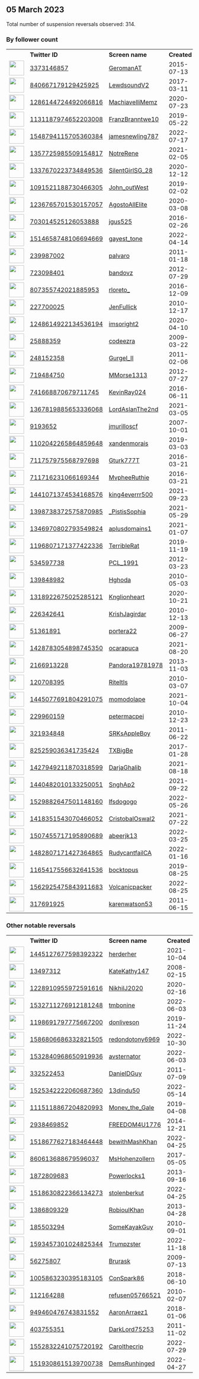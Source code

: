 
## 05 March 2023
Total number of suspension reversals observed: 314.

### By follower count
<table><tr><th></th><th align="left">Twitter ID</th><th align="left">Screen name</th>
<th align="left">Created</th><th align="left">Status</th><th align="left">Suspended</th><th align="left">Followers</th>
<tr><td><a href="https://pbs.twimg.com/profile_images/1154480761141174272/rybTvKyo_normal.jpg"><img src="https://pbs.twimg.com/profile_images/1154480761141174272/rybTvKyo_normal.jpg" width="40px" height="40px" align="center"/></a></td><td><a href="https://twitter.com/intent/user?user_id=3373146857">3373146857</a></td><td><a href="https://twitter.com/GeromanAT">GeromanAT</a></td><td>2015-07-13</td><td align="center"></td><td>2023-02-28</td><td>97618</td></tr>
<tr><td><a href="https://pbs.twimg.com/profile_images/1618756756003241985/UtR4R57H_normal.jpg"><img src="https://pbs.twimg.com/profile_images/1618756756003241985/UtR4R57H_normal.jpg" width="40px" height="40px" align="center"/></a></td><td><a href="https://twitter.com/intent/user?user_id=840667179129425925">840667179129425925</a></td><td><a href="https://twitter.com/LewdsoundV2">LewdsoundV2</a></td><td>2017-03-11</td><td align="center"></td><td>2023-02-06</td><td>49313</td></tr>
<tr><td><a href="https://pbs.twimg.com/profile_images/1585839807401545728/KKJAJnd9_normal.jpg"><img src="https://pbs.twimg.com/profile_images/1585839807401545728/KKJAJnd9_normal.jpg" width="40px" height="40px" align="center"/></a></td><td><a href="https://twitter.com/intent/user?user_id=1286144724492066816">1286144724492066816</a></td><td><a href="https://twitter.com/MachiavelliMemz">MachiavelliMemz</a></td><td>2020-07-23</td><td align="center">🚫</td><td>2023-02-06</td><td>27722</td></tr>
<tr><td><a href="https://pbs.twimg.com/profile_images/1663272125715578880/nkoLklnT_normal.jpg"><img src="https://pbs.twimg.com/profile_images/1663272125715578880/nkoLklnT_normal.jpg" width="40px" height="40px" align="center"/></a></td><td><a href="https://twitter.com/intent/user?user_id=1131187974652203008">1131187974652203008</a></td><td><a href="https://twitter.com/FranzBranntwe10">FranzBranntwe10</a></td><td>2019-05-22</td><td align="center"></td><td>2022-12-02</td><td>24093</td></tr>
<tr><td><a href="https://pbs.twimg.com/profile_images/1657147311817125888/cIqmcUp5_normal.jpg"><img src="https://pbs.twimg.com/profile_images/1657147311817125888/cIqmcUp5_normal.jpg" width="40px" height="40px" align="center"/></a></td><td><a href="https://twitter.com/intent/user?user_id=1548794115705360384">1548794115705360384</a></td><td><a href="https://twitter.com/jamesnewling787">jamesnewling787</a></td><td>2022-07-17</td><td align="center"></td><td>2023-02-28</td><td>13255</td></tr>
<tr><td><a href="https://pbs.twimg.com/profile_images/1516889925601435649/FNqsQr-M_normal.jpg"><img src="https://pbs.twimg.com/profile_images/1516889925601435649/FNqsQr-M_normal.jpg" width="40px" height="40px" align="center"/></a></td><td><a href="https://twitter.com/intent/user?user_id=1357725985509154817">1357725985509154817</a></td><td><a href="https://twitter.com/NotreRene">NotreRene</a></td><td>2021-02-05</td><td align="center"></td><td>2022-11-05</td><td>12212</td></tr>
<tr><td><a href="https://pbs.twimg.com/profile_images/1664721869382254592/IV1gww4E_normal.jpg"><img src="https://pbs.twimg.com/profile_images/1664721869382254592/IV1gww4E_normal.jpg" width="40px" height="40px" align="center"/></a></td><td><a href="https://twitter.com/intent/user?user_id=1337670223734849536">1337670223734849536</a></td><td><a href="https://twitter.com/SilentGirlSG_28">SilentGirlSG_28</a></td><td>2020-12-12</td><td align="center"></td><td>2022-07-17</td><td>10211</td></tr>
<tr><td><a href="https://pbs.twimg.com/profile_images/1210663090494132224/DmV7Yuty_normal.jpg"><img src="https://pbs.twimg.com/profile_images/1210663090494132224/DmV7Yuty_normal.jpg" width="40px" height="40px" align="center"/></a></td><td><a href="https://twitter.com/intent/user?user_id=1091521188730466305">1091521188730466305</a></td><td><a href="https://twitter.com/John_outWest">John_outWest</a></td><td>2019-02-02</td><td align="center"></td><td>2022-09-18</td><td>9284</td></tr>
<tr><td><a href="https://pbs.twimg.com/profile_images/1493726700676419585/RdksLxGr_normal.jpg"><img src="https://pbs.twimg.com/profile_images/1493726700676419585/RdksLxGr_normal.jpg" width="40px" height="40px" align="center"/></a></td><td><a href="https://twitter.com/intent/user?user_id=1236765701530157057">1236765701530157057</a></td><td><a href="https://twitter.com/AgostoAllElite">AgostoAllElite</a></td><td>2020-03-08</td><td align="center"></td><td>2023-02-28</td><td>7862</td></tr>
<tr><td><a href="https://pbs.twimg.com/profile_images/1164685592959102977/bVyXK75s_normal.png"><img src="https://pbs.twimg.com/profile_images/1164685592959102977/bVyXK75s_normal.png" width="40px" height="40px" align="center"/></a></td><td><a href="https://twitter.com/intent/user?user_id=703014525126053888">703014525126053888</a></td><td><a href="https://twitter.com/jgus525">jgus525</a></td><td>2016-02-26</td><td align="center"></td><td>2022-07-16</td><td>7506</td></tr>
<tr><td><a href="https://pbs.twimg.com/profile_images/1624812383641141250/WduT3mpG_normal.jpg"><img src="https://pbs.twimg.com/profile_images/1624812383641141250/WduT3mpG_normal.jpg" width="40px" height="40px" align="center"/></a></td><td><a href="https://twitter.com/intent/user?user_id=1514658748106694669">1514658748106694669</a></td><td><a href="https://twitter.com/gayest_tone">gayest_tone</a></td><td>2022-04-14</td><td align="center"></td><td>2023-02-22</td><td>6981</td></tr>
<tr><td><a href="https://pbs.twimg.com/profile_images/1361118196737011714/iC7c7LC6_normal.jpg"><img src="https://pbs.twimg.com/profile_images/1361118196737011714/iC7c7LC6_normal.jpg" width="40px" height="40px" align="center"/></a></td><td><a href="https://twitter.com/intent/user?user_id=239987002">239987002</a></td><td><a href="https://twitter.com/palvaro">palvaro</a></td><td>2011-01-18</td><td align="center"></td><td>2022-09-25</td><td>6327</td></tr>
<tr><td><a href="https://pbs.twimg.com/profile_images/1664511633161441281/a0EephYC_normal.jpg"><img src="https://pbs.twimg.com/profile_images/1664511633161441281/a0EephYC_normal.jpg" width="40px" height="40px" align="center"/></a></td><td><a href="https://twitter.com/intent/user?user_id=723098401">723098401</a></td><td><a href="https://twitter.com/bandovz">bandovz</a></td><td>2012-07-29</td><td align="center"></td><td>2022-11-22</td><td>6320</td></tr>
<tr><td><a href="https://pbs.twimg.com/profile_images/1461096433780760578/Fz-HuKyJ_normal.jpg"><img src="https://pbs.twimg.com/profile_images/1461096433780760578/Fz-HuKyJ_normal.jpg" width="40px" height="40px" align="center"/></a></td><td><a href="https://twitter.com/intent/user?user_id=807355742021885953">807355742021885953</a></td><td><a href="https://twitter.com/rloreto_">rloreto_</a></td><td>2016-12-09</td><td align="center"></td><td>2022-07-25</td><td>5526</td></tr>
<tr><td><a href="https://pbs.twimg.com/profile_images/1376632009351643140/pCNcdjHX_normal.jpg"><img src="https://pbs.twimg.com/profile_images/1376632009351643140/pCNcdjHX_normal.jpg" width="40px" height="40px" align="center"/></a></td><td><a href="https://twitter.com/intent/user?user_id=227700025">227700025</a></td><td><a href="https://twitter.com/JenFullick">JenFullick</a></td><td>2010-12-17</td><td align="center"></td><td>2022-07-16</td><td>5391</td></tr>
<tr><td><a href="https://pbs.twimg.com/profile_images/1649541347827945472/mEHPRzKD_normal.jpg"><img src="https://pbs.twimg.com/profile_images/1649541347827945472/mEHPRzKD_normal.jpg" width="40px" height="40px" align="center"/></a></td><td><a href="https://twitter.com/intent/user?user_id=1248614922134536194">1248614922134536194</a></td><td><a href="https://twitter.com/imsoright2">imsoright2</a></td><td>2020-04-10</td><td align="center"></td><td>2022-12-02</td><td>4894</td></tr>
<tr><td><a href="https://pbs.twimg.com/profile_images/1403100202714681347/HO_5jOGv_normal.jpg"><img src="https://pbs.twimg.com/profile_images/1403100202714681347/HO_5jOGv_normal.jpg" width="40px" height="40px" align="center"/></a></td><td><a href="https://twitter.com/intent/user?user_id=25888359">25888359</a></td><td><a href="https://twitter.com/codeezra">codeezra</a></td><td>2009-03-22</td><td align="center"></td><td>2022-07-16</td><td>4864</td></tr>
<tr><td><a href="https://pbs.twimg.com/profile_images/1486469647528562695/_uePq2C-_normal.jpg"><img src="https://pbs.twimg.com/profile_images/1486469647528562695/_uePq2C-_normal.jpg" width="40px" height="40px" align="center"/></a></td><td><a href="https://twitter.com/intent/user?user_id=248152358">248152358</a></td><td><a href="https://twitter.com/Gurgel_II">Gurgel_II</a></td><td>2011-02-06</td><td align="center"></td><td>2022-07-27</td><td>4743</td></tr>
<tr><td><a href="https://pbs.twimg.com/profile_images/1407017255511097346/ELxEDHWC_normal.jpg"><img src="https://pbs.twimg.com/profile_images/1407017255511097346/ELxEDHWC_normal.jpg" width="40px" height="40px" align="center"/></a></td><td><a href="https://twitter.com/intent/user?user_id=719484750">719484750</a></td><td><a href="https://twitter.com/MMorse1313">MMorse1313</a></td><td>2012-07-27</td><td align="center"></td><td>2022-07-17</td><td>4574</td></tr>
<tr><td><a href="https://pbs.twimg.com/profile_images/989638576018096128/EGGYXStT_normal.jpg"><img src="https://pbs.twimg.com/profile_images/989638576018096128/EGGYXStT_normal.jpg" width="40px" height="40px" align="center"/></a></td><td><a href="https://twitter.com/intent/user?user_id=741668870679711745">741668870679711745</a></td><td><a href="https://twitter.com/KevinRay024">KevinRay024</a></td><td>2016-06-11</td><td align="center"></td><td></td><td>4470</td></tr>
<tr><td><a href="https://pbs.twimg.com/profile_images/1480150359595110400/L1fOPwVR_normal.jpg"><img src="https://pbs.twimg.com/profile_images/1480150359595110400/L1fOPwVR_normal.jpg" width="40px" height="40px" align="center"/></a></td><td><a href="https://twitter.com/intent/user?user_id=1367819885653336068">1367819885653336068</a></td><td><a href="https://twitter.com/LordAslanThe2nd">LordAslanThe2nd</a></td><td>2021-03-05</td><td align="center">🚫</td><td>2022-12-04</td><td>3931</td></tr>
<tr><td><a href="https://pbs.twimg.com/profile_images/1180004260/11044200_normal.jpg"><img src="https://pbs.twimg.com/profile_images/1180004260/11044200_normal.jpg" width="40px" height="40px" align="center"/></a></td><td><a href="https://twitter.com/intent/user?user_id=9193652">9193652</a></td><td><a href="https://twitter.com/jmurilloscf">jmurilloscf</a></td><td>2007-10-01</td><td align="center"></td><td>2022-09-27</td><td>3381</td></tr>
<tr><td><a href="https://pbs.twimg.com/profile_images/1585062188594724866/xQJ7507b_normal.jpg"><img src="https://pbs.twimg.com/profile_images/1585062188594724866/xQJ7507b_normal.jpg" width="40px" height="40px" align="center"/></a></td><td><a href="https://twitter.com/intent/user?user_id=1102042265864859648">1102042265864859648</a></td><td><a href="https://twitter.com/xandenmorais">xandenmorais</a></td><td>2019-03-03</td><td align="center"></td><td>2022-11-09</td><td>2989</td></tr>
<tr><td><a href="https://pbs.twimg.com/profile_images/1315512808734437376/Wpi0MVFw_normal.jpg"><img src="https://pbs.twimg.com/profile_images/1315512808734437376/Wpi0MVFw_normal.jpg" width="40px" height="40px" align="center"/></a></td><td><a href="https://twitter.com/intent/user?user_id=711757975568797698">711757975568797698</a></td><td><a href="https://twitter.com/Gturk777T">Gturk777T</a></td><td>2016-03-21</td><td align="center"></td><td></td><td>2572</td></tr>
<tr><td><a href="https://pbs.twimg.com/profile_images/1518054514623975430/VU0kU9Qp_normal.jpg"><img src="https://pbs.twimg.com/profile_images/1518054514623975430/VU0kU9Qp_normal.jpg" width="40px" height="40px" align="center"/></a></td><td><a href="https://twitter.com/intent/user?user_id=711716231066169344">711716231066169344</a></td><td><a href="https://twitter.com/MvpheeRuthie">MvpheeRuthie</a></td><td>2016-03-21</td><td align="center"></td><td>2022-10-29</td><td>2567</td></tr>
<tr><td><a href="https://pbs.twimg.com/profile_images/1634562398831910912/9qTfHggc_normal.jpg"><img src="https://pbs.twimg.com/profile_images/1634562398831910912/9qTfHggc_normal.jpg" width="40px" height="40px" align="center"/></a></td><td><a href="https://twitter.com/intent/user?user_id=1441071374534168576">1441071374534168576</a></td><td><a href="https://twitter.com/king4everrr500">king4everrr500</a></td><td>2021-09-23</td><td align="center"></td><td>2022-11-08</td><td>2545</td></tr>
<tr><td><a href="https://pbs.twimg.com/profile_images/1485310513332506631/UZjOCjSB_normal.jpg"><img src="https://pbs.twimg.com/profile_images/1485310513332506631/UZjOCjSB_normal.jpg" width="40px" height="40px" align="center"/></a></td><td><a href="https://twitter.com/intent/user?user_id=1398738372575870985">1398738372575870985</a></td><td><a href="https://twitter.com/_PistisSophia">_PistisSophia</a></td><td>2021-05-29</td><td align="center"></td><td>2022-03-21</td><td>2506</td></tr>
<tr><td><a href="https://pbs.twimg.com/profile_images/1659343510821126146/eTAR8xbQ_normal.jpg"><img src="https://pbs.twimg.com/profile_images/1659343510821126146/eTAR8xbQ_normal.jpg" width="40px" height="40px" align="center"/></a></td><td><a href="https://twitter.com/intent/user?user_id=1346970802793549824">1346970802793549824</a></td><td><a href="https://twitter.com/aplusdomains1">aplusdomains1</a></td><td>2021-01-07</td><td align="center"></td><td>2022-09-01</td><td>2499</td></tr>
<tr><td><a href="https://pbs.twimg.com/profile_images/1631001473063735296/pgv6WnIE_normal.jpg"><img src="https://pbs.twimg.com/profile_images/1631001473063735296/pgv6WnIE_normal.jpg" width="40px" height="40px" align="center"/></a></td><td><a href="https://twitter.com/intent/user?user_id=1196807171377422336">1196807171377422336</a></td><td><a href="https://twitter.com/TerribleRat">TerribleRat</a></td><td>2019-11-19</td><td align="center"></td><td></td><td>2475</td></tr>
<tr><td><a href="https://pbs.twimg.com/profile_images/1448275051229421568/eT-HCgrf_normal.jpg"><img src="https://pbs.twimg.com/profile_images/1448275051229421568/eT-HCgrf_normal.jpg" width="40px" height="40px" align="center"/></a></td><td><a href="https://twitter.com/intent/user?user_id=534597738">534597738</a></td><td><a href="https://twitter.com/PCL_1991">PCL_1991</a></td><td>2012-03-23</td><td align="center"></td><td>2022-06-23</td><td>2302</td></tr>
<tr><td><a href="https://pbs.twimg.com/profile_images/1291622835484590081/JtC6akQx_normal.jpg"><img src="https://pbs.twimg.com/profile_images/1291622835484590081/JtC6akQx_normal.jpg" width="40px" height="40px" align="center"/></a></td><td><a href="https://twitter.com/intent/user?user_id=139848982">139848982</a></td><td><a href="https://twitter.com/Hghoda">Hghoda</a></td><td>2010-05-03</td><td align="center"></td><td></td><td>2241</td></tr>
<tr><td><a href="https://pbs.twimg.com/profile_images/1640231115670577155/bZCcRDXC_normal.jpg"><img src="https://pbs.twimg.com/profile_images/1640231115670577155/bZCcRDXC_normal.jpg" width="40px" height="40px" align="center"/></a></td><td><a href="https://twitter.com/intent/user?user_id=1318922675025285121">1318922675025285121</a></td><td><a href="https://twitter.com/KngIionheart">KngIionheart</a></td><td>2020-10-21</td><td align="center"></td><td>2022-11-04</td><td>2234</td></tr>
<tr><td><a href="https://pbs.twimg.com/profile_images/1646341560915619841/pG2E_Vb1_normal.jpg"><img src="https://pbs.twimg.com/profile_images/1646341560915619841/pG2E_Vb1_normal.jpg" width="40px" height="40px" align="center"/></a></td><td><a href="https://twitter.com/intent/user?user_id=226342641">226342641</a></td><td><a href="https://twitter.com/KrishJagirdar">KrishJagirdar</a></td><td>2010-12-13</td><td align="center"></td><td>2023-02-28</td><td>2186</td></tr>
<tr><td><a href="https://pbs.twimg.com/profile_images/1660064273811357697/hzfKmd_9_normal.jpg"><img src="https://pbs.twimg.com/profile_images/1660064273811357697/hzfKmd_9_normal.jpg" width="40px" height="40px" align="center"/></a></td><td><a href="https://twitter.com/intent/user?user_id=51361891">51361891</a></td><td><a href="https://twitter.com/portera22">portera22</a></td><td>2009-06-27</td><td align="center"></td><td>2022-08-25</td><td>2178</td></tr>
<tr><td><a href="https://pbs.twimg.com/profile_images/1487962394529828865/2aGL7vzi_normal.jpg"><img src="https://pbs.twimg.com/profile_images/1487962394529828865/2aGL7vzi_normal.jpg" width="40px" height="40px" align="center"/></a></td><td><a href="https://twitter.com/intent/user?user_id=1428783054898745350">1428783054898745350</a></td><td><a href="https://twitter.com/ocarapuca">ocarapuca</a></td><td>2021-08-20</td><td align="center"></td><td>2022-11-16</td><td>2162</td></tr>
<tr><td><a href="https://pbs.twimg.com/profile_images/1524472798261002242/Rth0Hm-r_normal.jpg"><img src="https://pbs.twimg.com/profile_images/1524472798261002242/Rth0Hm-r_normal.jpg" width="40px" height="40px" align="center"/></a></td><td><a href="https://twitter.com/intent/user?user_id=2166913228">2166913228</a></td><td><a href="https://twitter.com/Pandora19781978">Pandora19781978</a></td><td>2013-11-03</td><td align="center"></td><td>2023-02-27</td><td>1949</td></tr>
<tr><td><a href="https://pbs.twimg.com/profile_images/1291432465467191302/i5miS6bD_normal.jpg"><img src="https://pbs.twimg.com/profile_images/1291432465467191302/i5miS6bD_normal.jpg" width="40px" height="40px" align="center"/></a></td><td><a href="https://twitter.com/intent/user?user_id=120708395">120708395</a></td><td><a href="https://twitter.com/RiteItIs">RiteItIs</a></td><td>2010-03-07</td><td align="center"></td><td></td><td>1946</td></tr>
<tr><td><a href="https://pbs.twimg.com/profile_images/1662874930378166277/4x5GluCI_normal.jpg"><img src="https://pbs.twimg.com/profile_images/1662874930378166277/4x5GluCI_normal.jpg" width="40px" height="40px" align="center"/></a></td><td><a href="https://twitter.com/intent/user?user_id=1445077691804291075">1445077691804291075</a></td><td><a href="https://twitter.com/momodolape">momodolape</a></td><td>2021-10-04</td><td align="center"></td><td>2022-10-10</td><td>1807</td></tr>
<tr><td><a href="https://pbs.twimg.com/profile_images/588666323476946944/LRhqKZzN_normal.jpg"><img src="https://pbs.twimg.com/profile_images/588666323476946944/LRhqKZzN_normal.jpg" width="40px" height="40px" align="center"/></a></td><td><a href="https://twitter.com/intent/user?user_id=229960159">229960159</a></td><td><a href="https://twitter.com/petermacpei">petermacpei</a></td><td>2010-12-23</td><td align="center"></td><td>2022-04-30</td><td>1799</td></tr>
<tr><td><a href="https://pbs.twimg.com/profile_images/1125676538505060353/_hXYuu2-_normal.jpg"><img src="https://pbs.twimg.com/profile_images/1125676538505060353/_hXYuu2-_normal.jpg" width="40px" height="40px" align="center"/></a></td><td><a href="https://twitter.com/intent/user?user_id=321934848">321934848</a></td><td><a href="https://twitter.com/SRKsAppleBoy">SRKsAppleBoy</a></td><td>2011-06-22</td><td align="center"></td><td>2023-02-23</td><td>1779</td></tr>
<tr><td><a href="https://pbs.twimg.com/profile_images/1001396087700180993/W3UskY-M_normal.jpg"><img src="https://pbs.twimg.com/profile_images/1001396087700180993/W3UskY-M_normal.jpg" width="40px" height="40px" align="center"/></a></td><td><a href="https://twitter.com/intent/user?user_id=825259036341735424">825259036341735424</a></td><td><a href="https://twitter.com/TXBigBe">TXBigBe</a></td><td>2017-01-28</td><td align="center"></td><td></td><td>1763</td></tr>
<tr><td><a href="https://pbs.twimg.com/profile_images/1555155957248065536/rOhY4JKr_normal.jpg"><img src="https://pbs.twimg.com/profile_images/1555155957248065536/rOhY4JKr_normal.jpg" width="40px" height="40px" align="center"/></a></td><td><a href="https://twitter.com/intent/user?user_id=1427949211870318599">1427949211870318599</a></td><td><a href="https://twitter.com/DarjaGhalib">DarjaGhalib</a></td><td>2021-08-18</td><td align="center"></td><td>2022-11-10</td><td>1738</td></tr>
<tr><td><a href="https://pbs.twimg.com/profile_images/1642430235969998848/cPG15n_B_normal.jpg"><img src="https://pbs.twimg.com/profile_images/1642430235969998848/cPG15n_B_normal.jpg" width="40px" height="40px" align="center"/></a></td><td><a href="https://twitter.com/intent/user?user_id=1440482010133250051">1440482010133250051</a></td><td><a href="https://twitter.com/SnghAp2">SnghAp2</a></td><td>2021-09-22</td><td align="center"></td><td>2022-07-24</td><td>1672</td></tr>
<tr><td><a href="https://pbs.twimg.com/profile_images/1576340417653653505/ZUvSiF0v_normal.jpg"><img src="https://pbs.twimg.com/profile_images/1576340417653653505/ZUvSiF0v_normal.jpg" width="40px" height="40px" align="center"/></a></td><td><a href="https://twitter.com/intent/user?user_id=1529882647501148160">1529882647501148160</a></td><td><a href="https://twitter.com/lfsdogogo">lfsdogogo</a></td><td>2022-05-26</td><td align="center"></td><td>2022-11-28</td><td>1668</td></tr>
<tr><td><a href="https://pbs.twimg.com/profile_images/1488167449954562048/4xqa_chi_normal.jpg"><img src="https://pbs.twimg.com/profile_images/1488167449954562048/4xqa_chi_normal.jpg" width="40px" height="40px" align="center"/></a></td><td><a href="https://twitter.com/intent/user?user_id=1418351543070466052">1418351543070466052</a></td><td><a href="https://twitter.com/CristobalOswal2">CristobalOswal2</a></td><td>2021-07-22</td><td align="center"></td><td>2022-08-08</td><td>1480</td></tr>
<tr><td><a href="https://pbs.twimg.com/profile_images/1662696543785287681/zwwmIj2D_normal.jpg"><img src="https://pbs.twimg.com/profile_images/1662696543785287681/zwwmIj2D_normal.jpg" width="40px" height="40px" align="center"/></a></td><td><a href="https://twitter.com/intent/user?user_id=1507455717195890689">1507455717195890689</a></td><td><a href="https://twitter.com/abeerjk13">abeerjk13</a></td><td>2022-03-25</td><td align="center">🚫</td><td>2022-10-21</td><td>1461</td></tr>
<tr><td><a href="https://pbs.twimg.com/profile_images/1511740709404962822/FZjxdnjj_normal.jpg"><img src="https://pbs.twimg.com/profile_images/1511740709404962822/FZjxdnjj_normal.jpg" width="40px" height="40px" align="center"/></a></td><td><a href="https://twitter.com/intent/user?user_id=1482807171427364865">1482807171427364865</a></td><td><a href="https://twitter.com/RudycantfailCA">RudycantfailCA</a></td><td>2022-01-16</td><td align="center"></td><td>2023-01-31</td><td>1426</td></tr>
<tr><td><a href="https://pbs.twimg.com/profile_images/1618801058783891461/esMZPmMC_normal.jpg"><img src="https://pbs.twimg.com/profile_images/1618801058783891461/esMZPmMC_normal.jpg" width="40px" height="40px" align="center"/></a></td><td><a href="https://twitter.com/intent/user?user_id=1165417556632641536">1165417556632641536</a></td><td><a href="https://twitter.com/bocktopus">bocktopus</a></td><td>2019-08-25</td><td align="center"></td><td>2022-12-13</td><td>1405</td></tr>
<tr><td><a href="https://pbs.twimg.com/profile_images/1658516106460426240/iOH5HmVI_normal.png"><img src="https://pbs.twimg.com/profile_images/1658516106460426240/iOH5HmVI_normal.png" width="40px" height="40px" align="center"/></a></td><td><a href="https://twitter.com/intent/user?user_id=1562925475843911683">1562925475843911683</a></td><td><a href="https://twitter.com/Volcanicpacker">Volcanicpacker</a></td><td>2022-08-25</td><td align="center"></td><td>2023-01-07</td><td>1342</td></tr>
<tr><td><a href="https://pbs.twimg.com/profile_images/1254101370237566977/zLJAKKtT_normal.jpg"><img src="https://pbs.twimg.com/profile_images/1254101370237566977/zLJAKKtT_normal.jpg" width="40px" height="40px" align="center"/></a></td><td><a href="https://twitter.com/intent/user?user_id=317691925">317691925</a></td><td><a href="https://twitter.com/karenwatson53">karenwatson53</a></td><td>2011-06-15</td><td align="center">🚫</td><td>2022-07-13</td><td>1312</td></tr>
</table>

### Other notable reversals
<table><tr><th></th><th align="left">Twitter ID</th><th align="left">Screen name</th>
<th align="left">Created</th><th align="left">Status</th><th align="left">Suspended</th><th align="left">Followers</th>
<tr><td><a href="https://pbs.twimg.com/profile_images/1480449999620255745/32l2uAAE_normal.jpg"><img src="https://pbs.twimg.com/profile_images/1480449999620255745/32l2uAAE_normal.jpg" width="40px" height="40px" align="center"/></a></td><td><a href="https://twitter.com/intent/user?user_id=1445127677598392322">1445127677598392322</a></td><td><a href="https://twitter.com/herderher">herderher</a></td><td>2021-10-04</td><td align="center"></td><td>2023-01-03</td><td>1072</td></tr>
<tr><td><a href="https://pbs.twimg.com/profile_images/1659316339394199553/EDmTr919_normal.jpg"><img src="https://pbs.twimg.com/profile_images/1659316339394199553/EDmTr919_normal.jpg" width="40px" height="40px" align="center"/></a></td><td><a href="https://twitter.com/intent/user?user_id=13497312">13497312</a></td><td><a href="https://twitter.com/KateKathy147">KateKathy147</a></td><td>2008-02-15</td><td align="center"></td><td>2023-01-18</td><td>909</td></tr>
<tr><td><a href="https://pbs.twimg.com/profile_images/1659009278743810049/hhQTd96e_normal.jpg"><img src="https://pbs.twimg.com/profile_images/1659009278743810049/hhQTd96e_normal.jpg" width="40px" height="40px" align="center"/></a></td><td><a href="https://twitter.com/intent/user?user_id=1228910955972591616">1228910955972591616</a></td><td><a href="https://twitter.com/NikhilJ2020">NikhilJ2020</a></td><td>2020-02-16</td><td align="center"></td><td>2022-12-01</td><td>551</td></tr>
<tr><td><a href="https://pbs.twimg.com/profile_images/1566565216573333511/bxSukcTz_normal.jpg"><img src="https://pbs.twimg.com/profile_images/1566565216573333511/bxSukcTz_normal.jpg" width="40px" height="40px" align="center"/></a></td><td><a href="https://twitter.com/intent/user?user_id=1532711276912181248">1532711276912181248</a></td><td><a href="https://twitter.com/tmbonine">tmbonine</a></td><td>2022-06-03</td><td align="center"></td><td>2023-02-09</td><td>209</td></tr>
<tr><td><a href="https://pbs.twimg.com/profile_images/1661389896811003906/K66d3JX7_normal.jpg"><img src="https://pbs.twimg.com/profile_images/1661389896811003906/K66d3JX7_normal.jpg" width="40px" height="40px" align="center"/></a></td><td><a href="https://twitter.com/intent/user?user_id=1198691797775667200">1198691797775667200</a></td><td><a href="https://twitter.com/donliveson">donliveson</a></td><td>2019-11-24</td><td align="center"></td><td>2023-02-04</td><td>604</td></tr>
<tr><td><a href="https://pbs.twimg.com/profile_images/1589983370104041472/LH_dk4at_normal.jpg"><img src="https://pbs.twimg.com/profile_images/1589983370104041472/LH_dk4at_normal.jpg" width="40px" height="40px" align="center"/></a></td><td><a href="https://twitter.com/intent/user?user_id=1586806686332821505">1586806686332821505</a></td><td><a href="https://twitter.com/redondotony6969">redondotony6969</a></td><td>2022-10-30</td><td align="center"></td><td>2022-12-04</td><td>66</td></tr>
<tr><td><a href="https://pbs.twimg.com/profile_images/1532844654076563462/1e20F2z9_normal.jpg"><img src="https://pbs.twimg.com/profile_images/1532844654076563462/1e20F2z9_normal.jpg" width="40px" height="40px" align="center"/></a></td><td><a href="https://twitter.com/intent/user?user_id=1532840968650919936">1532840968650919936</a></td><td><a href="https://twitter.com/avsternator">avsternator</a></td><td>2022-06-03</td><td align="center"></td><td>2023-01-01</td><td>75</td></tr>
<tr><td><a href="https://pbs.twimg.com/profile_images/2678802437/998376615d9354b74d44a96f1b99adda_normal.jpeg"><img src="https://pbs.twimg.com/profile_images/2678802437/998376615d9354b74d44a96f1b99adda_normal.jpeg" width="40px" height="40px" align="center"/></a></td><td><a href="https://twitter.com/intent/user?user_id=332522453">332522453</a></td><td><a href="https://twitter.com/DanielDGuy">DanielDGuy</a></td><td>2011-07-09</td><td align="center"></td><td>2023-02-01</td><td>44</td></tr>
<tr><td><a href="https://pbs.twimg.com/profile_images/1547826409933926401/dufk3d5g_normal.jpg"><img src="https://pbs.twimg.com/profile_images/1547826409933926401/dufk3d5g_normal.jpg" width="40px" height="40px" align="center"/></a></td><td><a href="https://twitter.com/intent/user?user_id=1525342222060687360">1525342222060687360</a></td><td><a href="https://twitter.com/13dindu50">13dindu50</a></td><td>2022-05-14</td><td align="center"></td><td>2022-08-05</td><td>214</td></tr>
<tr><td><a href="https://pbs.twimg.com/profile_images/1138712792335208448/W0SQdiRh_normal.jpg"><img src="https://pbs.twimg.com/profile_images/1138712792335208448/W0SQdiRh_normal.jpg" width="40px" height="40px" align="center"/></a></td><td><a href="https://twitter.com/intent/user?user_id=1115118867204820993">1115118867204820993</a></td><td><a href="https://twitter.com/Monev_the_Gale">Monev_the_Gale</a></td><td>2019-04-08</td><td align="center"></td><td>2022-12-12</td><td>21</td></tr>
<tr><td><a href="https://pbs.twimg.com/profile_images/1643040378210201602/t-W8q91U_normal.jpg"><img src="https://pbs.twimg.com/profile_images/1643040378210201602/t-W8q91U_normal.jpg" width="40px" height="40px" align="center"/></a></td><td><a href="https://twitter.com/intent/user?user_id=2938469852">2938469852</a></td><td><a href="https://twitter.com/FREEDOM4U1776">FREEDOM4U1776</a></td><td>2014-12-21</td><td align="center"></td><td>2022-11-29</td><td>197</td></tr>
<tr><td><a href="https://pbs.twimg.com/profile_images/1518677928862949376/S2yFFxu-_normal.jpg"><img src="https://pbs.twimg.com/profile_images/1518677928862949376/S2yFFxu-_normal.jpg" width="40px" height="40px" align="center"/></a></td><td><a href="https://twitter.com/intent/user?user_id=1518677627183464448">1518677627183464448</a></td><td><a href="https://twitter.com/bewithMashKhan">bewithMashKhan</a></td><td>2022-04-25</td><td align="center"></td><td>2022-11-28</td><td>38</td></tr>
<tr><td><a href="https://pbs.twimg.com/profile_images/1529594371406020609/MqLd0-nM_normal.jpg"><img src="https://pbs.twimg.com/profile_images/1529594371406020609/MqLd0-nM_normal.jpg" width="40px" height="40px" align="center"/></a></td><td><a href="https://twitter.com/intent/user?user_id=860613688679596037">860613688679596037</a></td><td><a href="https://twitter.com/MsHohenzollern">MsHohenzollern</a></td><td>2017-05-05</td><td align="center"></td><td>2022-11-20</td><td>239</td></tr>
<tr><td><a href="https://pbs.twimg.com/profile_images/1575313090119434242/3yzus51D_normal.jpg"><img src="https://pbs.twimg.com/profile_images/1575313090119434242/3yzus51D_normal.jpg" width="40px" height="40px" align="center"/></a></td><td><a href="https://twitter.com/intent/user?user_id=1872809683">1872809683</a></td><td><a href="https://twitter.com/Powerlocks1">Powerlocks1</a></td><td>2013-09-16</td><td align="center"></td><td>2023-01-04</td><td>48</td></tr>
<tr><td><a href="https://pbs.twimg.com/profile_images/1518634915570593792/B1sNOr3x_normal.jpg"><img src="https://pbs.twimg.com/profile_images/1518634915570593792/B1sNOr3x_normal.jpg" width="40px" height="40px" align="center"/></a></td><td><a href="https://twitter.com/intent/user?user_id=1518630822366134273">1518630822366134273</a></td><td><a href="https://twitter.com/stolenberkut">stolenberkut</a></td><td>2022-04-25</td><td align="center"></td><td>2022-11-10</td><td>78</td></tr>
<tr><td><a href="https://pbs.twimg.com/profile_images/1498220061982867457/mZ9x2tBY_normal.jpg"><img src="https://pbs.twimg.com/profile_images/1498220061982867457/mZ9x2tBY_normal.jpg" width="40px" height="40px" align="center"/></a></td><td><a href="https://twitter.com/intent/user?user_id=1386809329">1386809329</a></td><td><a href="https://twitter.com/RobioulKhan">RobioulKhan</a></td><td>2013-04-28</td><td align="center"></td><td>2022-12-21</td><td>436</td></tr>
<tr><td><a href="https://pbs.twimg.com/profile_images/1567944738048704514/mUb_V8LL_normal.jpg"><img src="https://pbs.twimg.com/profile_images/1567944738048704514/mUb_V8LL_normal.jpg" width="40px" height="40px" align="center"/></a></td><td><a href="https://twitter.com/intent/user?user_id=185503294">185503294</a></td><td><a href="https://twitter.com/SomeKayakGuy">SomeKayakGuy</a></td><td>2010-09-01</td><td align="center"></td><td>2022-11-21</td><td>379</td></tr>
<tr><td><a href="https://pbs.twimg.com/profile_images/1593477550646460417/MoYF3K2q_normal.jpg"><img src="https://pbs.twimg.com/profile_images/1593477550646460417/MoYF3K2q_normal.jpg" width="40px" height="40px" align="center"/></a></td><td><a href="https://twitter.com/intent/user?user_id=1593457301024825344">1593457301024825344</a></td><td><a href="https://twitter.com/Trumpzster">Trumpzster</a></td><td>2022-11-18</td><td align="center"></td><td>2022-12-09</td><td>25</td></tr>
<tr><td><a href="https://pbs.twimg.com/profile_images/1347651550546694144/vyhc3Ecx_normal.jpg"><img src="https://pbs.twimg.com/profile_images/1347651550546694144/vyhc3Ecx_normal.jpg" width="40px" height="40px" align="center"/></a></td><td><a href="https://twitter.com/intent/user?user_id=56275807">56275807</a></td><td><a href="https://twitter.com/Brurask">Brurask</a></td><td>2009-07-13</td><td align="center"></td><td>2022-12-06</td><td>263</td></tr>
<tr><td><a href="https://pbs.twimg.com/profile_images/1236755718012727296/vZyd0-bc_normal.jpg"><img src="https://pbs.twimg.com/profile_images/1236755718012727296/vZyd0-bc_normal.jpg" width="40px" height="40px" align="center"/></a></td><td><a href="https://twitter.com/intent/user?user_id=1005863230395183105">1005863230395183105</a></td><td><a href="https://twitter.com/ConSpark86">ConSpark86</a></td><td>2018-06-10</td><td align="center"></td><td>2022-09-09</td><td>527</td></tr>
<tr><td><a href="https://pbs.twimg.com/profile_images/1535180629352058881/kKHO3H-__normal.jpg"><img src="https://pbs.twimg.com/profile_images/1535180629352058881/kKHO3H-__normal.jpg" width="40px" height="40px" align="center"/></a></td><td><a href="https://twitter.com/intent/user?user_id=112164288">112164288</a></td><td><a href="https://twitter.com/refusen05766521">refusen05766521</a></td><td>2010-02-07</td><td align="center"></td><td>2022-11-29</td><td>65</td></tr>
<tr><td><a href="https://pbs.twimg.com/profile_images/1661563678917812226/0-_01b7D_normal.jpg"><img src="https://pbs.twimg.com/profile_images/1661563678917812226/0-_01b7D_normal.jpg" width="40px" height="40px" align="center"/></a></td><td><a href="https://twitter.com/intent/user?user_id=949460476743831552">949460476743831552</a></td><td><a href="https://twitter.com/AaronArraez1">AaronArraez1</a></td><td>2018-01-06</td><td align="center"></td><td>2023-02-17</td><td>83</td></tr>
<tr><td><a href="https://abs.twimg.com/sticky/default_profile_images/default_profile_normal.png"><img src="https://abs.twimg.com/sticky/default_profile_images/default_profile_normal.png" width="40px" height="40px" align="center"/></a></td><td><a href="https://twitter.com/intent/user?user_id=403755351">403755351</a></td><td><a href="https://twitter.com/DarkLord75253">DarkLord75253</a></td><td>2011-11-02</td><td align="center"></td><td>2022-12-17</td><td>114</td></tr>
<tr><td><a href="https://pbs.twimg.com/profile_images/1552834219495374848/Y7CxEBga_normal.jpg"><img src="https://pbs.twimg.com/profile_images/1552834219495374848/Y7CxEBga_normal.jpg" width="40px" height="40px" align="center"/></a></td><td><a href="https://twitter.com/intent/user?user_id=1552832241075720192">1552832241075720192</a></td><td><a href="https://twitter.com/Carolthecrip">Carolthecrip</a></td><td>2022-07-29</td><td align="center"></td><td>2023-02-15</td><td>291</td></tr>
<tr><td><a href="https://pbs.twimg.com/profile_images/1519310557324718080/sI2GfZaU_normal.jpg"><img src="https://pbs.twimg.com/profile_images/1519310557324718080/sI2GfZaU_normal.jpg" width="40px" height="40px" align="center"/></a></td><td><a href="https://twitter.com/intent/user?user_id=1519308615139700738">1519308615139700738</a></td><td><a href="https://twitter.com/DemsRunhinged">DemsRunhinged</a></td><td>2022-04-27</td><td align="center"></td><td>2022-12-06</td><td>5</td></tr>
</table>

